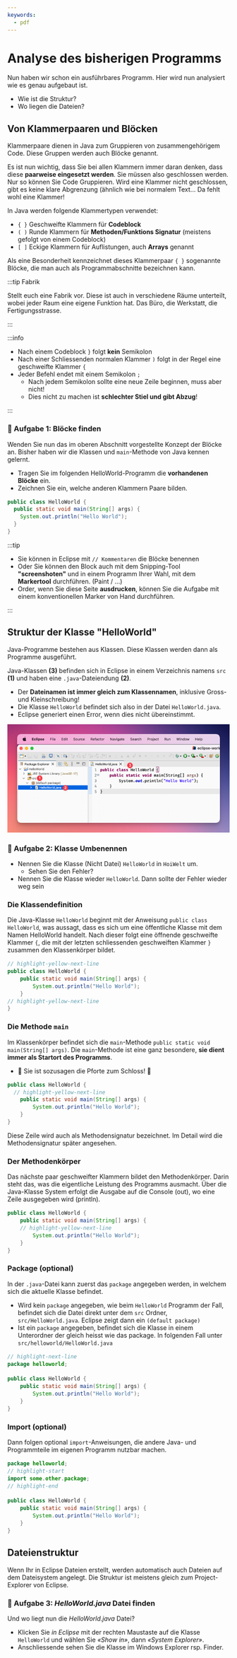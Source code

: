 ```yaml
---
keywords:
  - pdf
---
```


# Analyse des bisherigen Programms

Nun haben wir schon ein ausführbares Programm. Hier wird nun analysiert wie es
genau aufgebaut ist. 

- Wie ist die Struktur?
- Wo liegen die Dateien?

## Von Klammerpaaren und Blöcken

Klammerpaare dienen in Java zum Gruppieren von zusammengehörigem Code. Diese
Gruppen werden auch Blöcke genannt.

Es ist nun wichtig, dass Sie bei allen Klammern immer daran denken, dass diese
**paarweise eingesetzt werden**. Sie müssen also geschlossen werden. Nur so
können Sie Code Gruppieren. Wird eine Klammer nicht geschlossen, gibt es keine
klare Abgrenzung (ähnlich wie bei normalem Text... Da fehlt wohl eine Klammer!

In Java werden folgende Klammertypen verwendet:

- `{ }` Geschweifte Klammern für **Codeblock**
- `( )` Runde Klammern für **Methoden/Funktions Signatur** (meistens gefolgt von
  einem Codeblock)
- `[ ]` Eckige Klammern für Auflistungen, auch **Arrays** genannt

Als eine Besonderheit kennzeichnet dieses Klammerpaar `{ }` sogenannte Blöcke,
die man auch als Programmabschnitte bezeichnen kann.

:::tip Fabrik

Stellt euch eine Fabrik vor. Diese ist auch in verschiedene Räume unterteilt,
wobei jeder Raum eine eigene Funktion hat. Das Büro, die Werkstatt, die
Fertigungsstrasse.

:::

:::info

- Nach einem Codeblock `}` folgt **kein** Semikolon
- Nach einer Schliessenden normalen Klammer `)` folgt in der Regel eine
  geschweifte Klammer `{`
- Jeder Befehl endet mit einem Semikolon `;`
  - Nach jedem Semikolon sollte eine neue Zeile beginnen, muss aber nicht!
  - Dies nicht zu machen ist **schlechter Stiel und gibt Abzug**!

:::

### :pencil: Aufgabe 1: Blöcke finden

Wenden Sie nun das im oberen Abschnitt vorgestellte Konzept der Blöcke an.
Bisher haben wir die Klassen und `main`-Methode von Java kennen gelernt.

- Tragen Sie im folgenden HelloWorld-Programm die **vorhandenen Blöcke** ein.
- Zeichnen Sie ein, welche anderen Klammern Paare bilden.

```java title="HalloWorld.java"
public class HelloWorld {
  public static void main(String[] args) {
    System.out.println("Hello World");
  }
}
```

:::tip

- Sie können in Eclipse mit `// Kommentaren` die Blöcke benennen
- Oder Sie können den Block auch mit dem Snipping-Tool **"screenshoten"** und in
  einem Programm Ihrer Wahl, mit dem **Markertool** durchführen. (Paint / ...)
- Order, wenn Sie diese Seite **ausdrucken**, können Sie die Aufgabe mit einem
  konventionellen Marker von Hand durchführen.

:::

## Struktur der Klasse "HelloWorld"

Java-Programme bestehen aus Klassen. Diese Klassen werden dann als Programme
ausgeführt.

Java-Klassen **(3)** befinden sich in Eclipse in einem Verzeichnis namens `src`
**(1)** und haben eine `.java`-Dateiendung **(2)**.

- Der **Dateinamen ist immer gleich zum Klassennamen**, inklusive Gross- und
  Kleinschreibung!
- Die Klasse `HelloWorld` befindet sich also in der Datei `HelloWorld.java`.
- Eclipse generiert einen Error, wenn dies nicht übereinstimmt.

![class files](./images/class-files.png)

### :pencil: Aufgabe 2: Klasse Umbenennen

- Nennen Sie die Klasse (Nicht Datei) `HelloWorld` in `HoiWelt` um.
  - Sehen Sie den Fehler?
- Nennen Sie die Klasse wieder `HelloWorld`. Dann sollte der Fehler wieder weg
  sein

### Die Klassendefinition

Die Java-Klasse `HelloWorld` beginnt mit der Anweisung
`public class HelloWorld`, was aussagt, dass es sich um eine öffentliche Klasse
mit dem Namen HelloWorld handelt. Nach dieser folgt eine öffnende geschweifte
Klammer `{`, die mit der letzten schliessenden geschweiften Klammer `}` zusammen
den Klassenkörper bildet.

```java
// highlight-yellow-next-line
public class HelloWorld {
	public static void main(String[] args) {
		System.out.println("Hello World");
	}
// highlight-yellow-next-line
}
```

### Die Methode `main`

Im Klassenkörper befindet sich die `main`-Methode
`public static void main(String[] args)`. Die `main`-Methode ist eine ganz
besondere, **sie dient immer als Startort des Programms**.

- :european_castle: Sie ist sozusagen die Pforte zum Schloss! :european_castle:

```java
public class HelloWorld {
  // highlight-yellow-next-line
	public static void main(String[] args) {
		System.out.println("Hello World");
	}
}
```

Diese Zeile wird auch als Methodensignatur bezeichnet. Im Detail wird die
Methodensignatur später angesehen.

### Der Methodenkörper

Das nächste paar geschweifter Klammern bildet den Methodenkörper. Darin steht
das, was die eigentliche Leistung des Programms ausmacht. Über die Java-Klasse
System erfolgt die Ausgabe auf die Console (out), wo eine Zeile ausgegeben wird
(println).

```java
public class HelloWorld {
	public static void main(String[] args) {
    // highlight-yellow-next-line
		System.out.println("Hello World");
	}
}
```

### Package (optional)

In der `.java`-Datei kann zuerst das `package` angegeben werden, in welchem sich
die aktuelle Klasse befindet.

- Wird kein `package` angegeben, wie beim `HelloWorld` Programm der Fall,
  befindet sich die Datei direkt unter dem `src` Ordner, `src/HelloWorld.java`.
  Eclipse zeigt dann ein `(default package)`
- Ist ein `package` angegeben, befindet sich die Klasse in einem Unterordner der
  gleich heisst wie das package. In folgenden Fall unter
  `src/helloworld/HelloWorld.java`

```java
// highlight-next-line
package helloworld;

public class HelloWorld {
	public static void main(String[] args) {
		System.out.println("Hello World");
	}
}
```

### Import (optional)

Dann folgen optional `import`-Anweisungen, die andere Java- und Programmteile im
eigenen Programm nutzbar machen.

```java
package helloworld;
// highlight-start
import some.other.package;
// highlight-end

public class HelloWorld {
	public static void main(String[] args) {
		System.out.println("Hello World");
	}
}
```

## Dateienstruktur

Wenn Ihr in Eclipse Dateien erstellt, werden automatisch auch Dateien auf dem
Dateisystem angelegt. Die Struktur ist meistens gleich zum Project-Explorer von
Eclipse.

### :pencil: Aufgabe 3: _HelloWorld.java_ Datei finden

Und wo liegt nun die _HelloWorld.java_ Datei?

- Klicken Sie _in Eclipse_ mit der rechten Maustaste auf die Klasse `HelloWorld`
  und wählen Sie _«Show in»_, dann _«System Explorer»_.
- Anschliessende sehen Sie die Klasse im Windows Explorer rsp. Finder.

